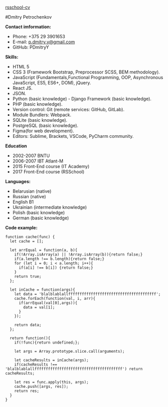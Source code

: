 [rsschool-cv](https://PDmitryY.github.io/rsschool-cv/)

#Dmitry Petrochenkov


**Contact imformation:**
- Phone: +375 29 3901653
- E-mail: p.dmitry.y@gmail.com
- GitHub: PDmitryY


**Skills:**
- HTML 5
- CSS 3 (Framework Bootstrap, Preprocessor SCSS, BEM methodology).
- JavaScript (Fundamentals,Functional Programming, OOP, Asynchronous JavaScript, ES5, ES6+, DOM), jQuery.
- React JS.
- JSON.
- Python (basic knowledge) - Django Framework (basic knowledge).
- PHP (basic knowledge).
- Version control: Git (remote services: GitHub, GitLab).
- Module Bundlers: Webpack.
- SQLite (basic knowledge).
- PostgreSQL (basic knowledge).
- Figma(for web development).
- Editors: Sublime, Brackets, VSCode, PyCharm community.


**Education**
- 2002-2007 BNTU
- 2006-2007 IBT Atlant-M
- 2015 Front-End course (IT Academy)
- 2017 Front-End course (RSSchool)

**Languages:**
- Belarusian (native)
- Russian (native)
- English B1
- Ukrainian (intermediate knowledge)
- Polish (basic knowledge)
- German (basic knowledge)

**Code example:**

```
function cache(func) {
  let cache = [];
  
  let arrEqual = function(a, b){
    if(!Array.isArray(a) || !Array.isArray(b)){return false;}
    if(a.length !== b.length){return false;}
    for (let i = 0; i < a.length; i++){
      if(a[i] !== b[i]) {return false;}
    }
    return true;
  };
  
  let inCache = function(args){
    let data = 'blalblablallfffffffffffffffffffffffffffffffffffffff';
    cache.forEach(function(val, i, arr){
      if(arrEqual(val[0],args)){
        data = val[1];
      }
    });

    return data;
  };
  
  return function(){
    if(!func){return undefined;};
    
    let args = Array.prototype.slice.call(arguments);
    
    let cacheResults = inCache(args);
    if(cacheResults !== 'blalblablallfffffffffffffffffffffffffffffffffffffff') return cacheResults;
    
    let res = func.apply(this, args);
    cache.push([args, res]);
    return res;
  }
}

```